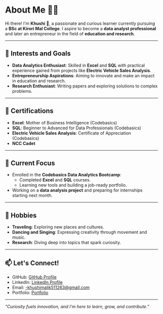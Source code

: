 # About Me 🙋‍♀️

Hi there! I'm **Khushi** 👋, a passionate and curious learner currently pursuing a **BSc at Kirori Mal College**. I aspire to become a **data analyst professional** and later an entrepreneur in the field of **education and research**.

---

## 🌟 Interests and Goals
- **Data Analytics Enthusiast**: Skilled in **Excel** and **SQL** with practical experience gained from projects like **Electric Vehicle Sales Analysis**.
- **Entrepreneurship Aspirations**: Aiming to innovate and make an impact in education and research.
- **Research Enthusiast**: Writing papers and exploring solutions to complex problems.


---

## 🏅 Certifications
- **Excel**: Mother of Business Intelligence (Codebasics)
- **SQL**: Beginner to Advanced for Data Professionals (Codebasics)
- **Electric Vehicle Sales Analysis**: Certificate of Appreciation (Codebasics)
- **NCC Cadet**

---

## 🎯 Current Focus
- Enrolled in the **Codebasics Data Analytics Bootcamp**:
  - Completed **Excel** and **SQL** courses.
  - Learning new tools and building a job-ready portfolio.
- Working on a **data analysis project** and preparing for internships starting next month.

---

## 🌈 Hobbies
- **Traveling**: Exploring new places and cultures.
- **Dancing and Singing**: Expressing creativity through movement and music.
- **Research**: Diving deep into topics that spark curiosity.

---

## 📫 Let's Connect!
- GitHub: [ GitHub Profile](https://github.com/khushimalik3122)
- LinkedIn: [ LinkedIn Profile](https://www.linkedin.com/in/khushi-malik-6b972b280/)
- Email: -khushimalik511263@gmail.com
- Portfolio: [Portfolio]()
---

*"Curiosity fuels innovation, and I'm here to learn, grow, and contribute."*

